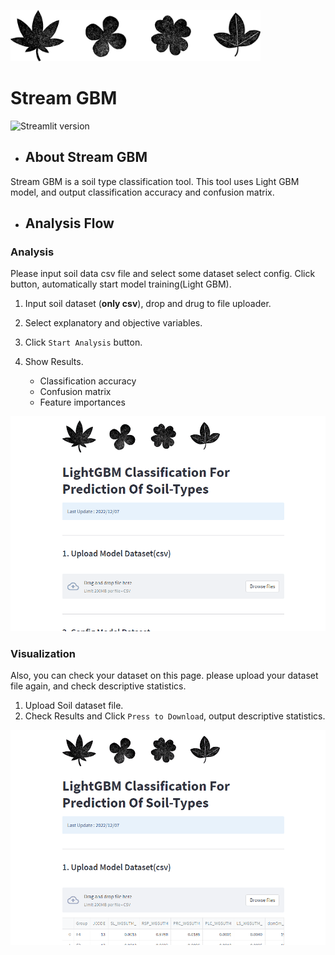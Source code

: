 <img src="./img_sample/plants_icon.png" width="400px"><br>
# Stream GBM
![Streamlit version](https://img.shields.io/badge/Streamlit-v1.14.1-orange)

- ##  About Stream GBM
Stream GBM is a soil type classification tool. 
This tool uses Light GBM model, and output classification accuracy and confusion matrix.<br>

- ##  Analysis Flow<br>

### Analysis
Please input soil data csv file and select some dataset select config.
Click button, automatically start model training(Light GBM).

1. Input soil dataset (__only csv__), drop and drug to file uploader.<br>
2. Select explanatory and objective variables.<br>
3. Click `Start Analysis` button.<br>
4. Show Results.<br>

    - Classification accuracy<br>
    - Confusion matrix<br>
    - Feature importances<br>

<img src="https://github.com/shosuke-13/Stream-GBM/blob/a34b57e5ad72a0f02343762b3b4713cb82af1016/demo/demo_analysis.gif" width="750"><br>

### Visualization
Also, you can check your dataset on this page.
please upload your dataset file again, and check descriptive statistics.<br>

1. Upload Soil dataset file.<br>
2. Check Results and Click `Press to Download`, output descriptive statistics.<br>

<img src="https://github.com/shosuke-13/Stream-GBM/blob/a34b57e5ad72a0f02343762b3b4713cb82af1016/demo/demo_visualization.gif" width="750"><br>
